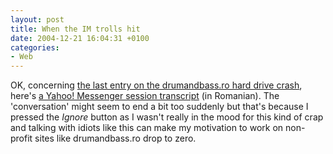 ```yaml
---
layout: post
title: When the IM trolls hit
date: 2004-12-21 16:04:31 +0100
categories:
- Web
---
```

OK, concerning <a href="http://rusiczki.net/blog/archives/2004/12/17/hard_drive_crash">the last entry on the drumandbass.ro hard drive crash</a>, here's <a href="http://www.rusiczki.net/blog/blogstuff/yahoo_messenger_transcript.txt">a Yahoo! Messenger session transcript</a> (in Romanian). The 'conversation' might seem to end a bit too suddenly but that's because I pressed the <em>Ignore</em> button as I wasn't really in the mood for this kind of crap and talking with idiots like this can make my motivation to work on non-profit sites like drumandbass.ro drop to zero.

